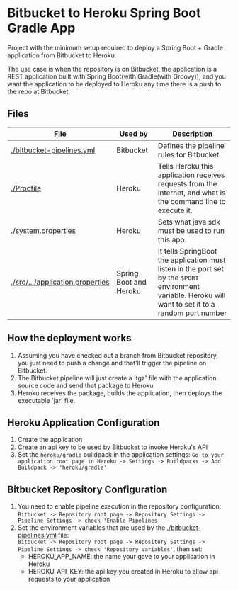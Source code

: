 # Bitbucket to Heroku Spring Boot Gradle App
Project with the minimum setup required to deploy a Spring Boot + Gradle application from Bitbucket to Heroku.

The use case is when the repository is on Bitbucket, the application is a REST application built with 
Spring Boot(with Gradle(with Groovy)), and you want the application to be deployed to Heroku any time there is a push
to the repo at Bitbucket.

## Files
| File                                                                            | Used by                | Description                                                                                                                                             |
|---------------------------------------------------------------------------------|------------------------|---------------------------------------------------------------------------------------------------------------------------------------------------------|
| [./bitbucket-pipelines.yml](./bitbucket-pipelines.yml)                          | Bitbucket              | Defines the pipeline rules for Bitbucket.                                                                                                               |
| [./Procfile](./Procfile)                                                        | Heroku                 | Tells Heroku this application receives requests from the internet, and what is the command line to execute it.                                          |
| [./system.properties](./system.properties)                                      | Heroku                 | Sets what java sdk must be used to run this app.                                                                                                        |
| [./src/.../application.properties](./src/main/resources/application.properties) | Spring Boot and Heroku | It tells SpringBoot the application must listen in the port set by the `$PORT` environment variable. Heroku will want to set it to a random port number | 

## How the deployment works
1. Assuming you have checked out a branch from Bitbucket repository, you just need to push a change and that'll trigger the pipeline on Bitbucket.
2. The Bitbucket pipeline will just create a 'tgz' file with the application source code and send that package to Heroku
3. Heroku receives the package, builds the application, then deploys the executable 'jar' file.

## Heroku Application Configuration
1. Create the application
2. Create an api key to be used by Bitbucket to invoke Heroku's API
3. Set the `heroku/gradle` buildpack in the application settings:
`Go to your application root page in Heroku -> Settings -> Buildpacks -> Add Buildpack -> 'heroku/gradle'`

## Bitbucket Repository Configuration
1. You need to enable pipeline execution in the repository configuration:  
`Bitbucket -> Repository root page -> Repository Settings -> Pipeline Settings -> check 'Enable Pipelines'`
2. Set the environment variables that are used by the [./bitbucket-pipelines.yml](./bitbucket-pipelines.yml) file:  
`Bitbucket -> Repository root page -> Repository Settings -> Pipeline Settings -> check 'Repository Variables'`, then set:
    * HEROKU_APP_NAME: the name your gave to your application in Heroku 
    * HEROKU_API_KEY: the api key you created in Heroku to allow api requests to your application 



